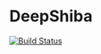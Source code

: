 # DeepShiba

[![Build Status](https://travis-ci.com/abap34/DeepShiba.jl.svg?branch=master)](https://travis-ci.com/abap34/DeepShiba.jl)
